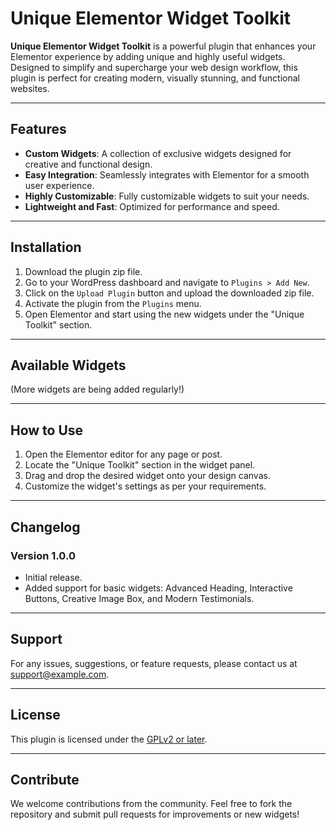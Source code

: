 # Unique Elementor Widget Toolkit

**Unique Elementor Widget Toolkit** is a powerful plugin that enhances your Elementor experience by adding unique and highly useful widgets. Designed to simplify and supercharge your web design workflow, this plugin is perfect for creating modern, visually stunning, and functional websites.

---

## Features

- **Custom Widgets**: A collection of exclusive widgets designed for creative and functional design.
- **Easy Integration**: Seamlessly integrates with Elementor for a smooth user experience.
- **Highly Customizable**: Fully customizable widgets to suit your needs.
- **Lightweight and Fast**: Optimized for performance and speed.

---

## Installation

1. Download the plugin zip file.
2. Go to your WordPress dashboard and navigate to `Plugins > Add New`.
3. Click on the `Upload Plugin` button and upload the downloaded zip file.
4. Activate the plugin from the `Plugins` menu.
5. Open Elementor and start using the new widgets under the "Unique Toolkit" section.

---

## Available Widgets



(More widgets are being added regularly!)

---

## How to Use

1. Open the Elementor editor for any page or post.
2. Locate the "Unique Toolkit" section in the widget panel.
3. Drag and drop the desired widget onto your design canvas.
4. Customize the widget's settings as per your requirements.

---

## Changelog

### Version 1.0.0
- Initial release.
- Added support for basic widgets: Advanced Heading, Interactive Buttons, Creative Image Box, and Modern Testimonials.

---

## Support

For any issues, suggestions, or feature requests, please contact us at [support@example.com](mailto:support@example.com).

---

## License

This plugin is licensed under the [GPLv2 or later](https://www.gnu.org/licenses/gpl-2.0.html).

---

## Contribute

We welcome contributions from the community. Feel free to fork the repository and submit pull requests for improvements or new widgets!
